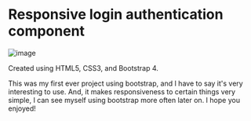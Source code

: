 # Responsive login authentication component

![image](https://user-images.githubusercontent.com/95552151/153780618-76ee6568-4632-4e4a-9cb2-4a6eb72ace80.png)


 Created using HTML5, CSS3, and Bootstrap 4.

This was my first ever project using bootstrap, and I have to say it's very interesting to use. And, it makes responsiveness to certain things very simple, I can see myself using bootstrap more often later on. I hope you enjoyed!
